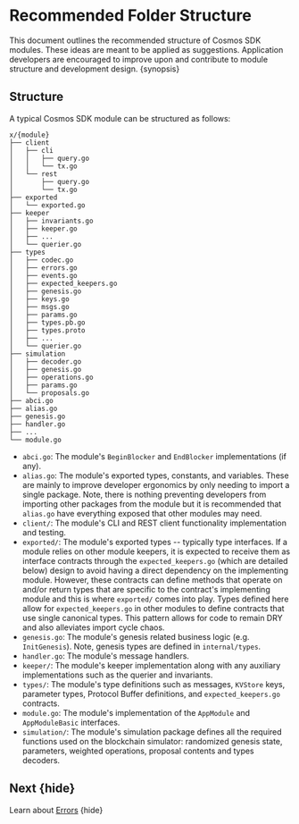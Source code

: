 <!--
order: 12
-->

# Recommended Folder Structure

This document outlines the recommended structure of Cosmos SDK modules. These ideas are meant to be applied as suggestions. Application developers are encouraged to improve upon and contribute to module structure and development design. {synopsis}

## Structure

A typical Cosmos SDK module can be structured as follows:

```shell
x/{module}
├── client
│   ├── cli
│   │   ├── query.go
│   │   └── tx.go
│   └── rest
│       ├── query.go
│       └── tx.go
├── exported
│   └── exported.go
├── keeper
│   ├── invariants.go
│   ├── keeper.go
│   ├── ...
│   └── querier.go
├── types
│   ├── codec.go
│   ├── errors.go
│   ├── events.go
│   ├── expected_keepers.go
│   ├── genesis.go
│   ├── keys.go
│   ├── msgs.go
│   ├── params.go
│   ├── types.pb.go
│   ├── types.proto
│   ├── ...
│   └── querier.go
├── simulation
│   ├── decoder.go
│   ├── genesis.go
│   ├── operations.go
│   ├── params.go
│   └── proposals.go
├── abci.go
├── alias.go
├── genesis.go
├── handler.go
├── ...
└── module.go
```

- `abci.go`: The module's `BeginBlocker` and `EndBlocker` implementations (if any).
- `alias.go`: The module's exported types, constants, and variables. These are mainly to improve developer ergonomics by only needing to import a single package. Note, there is nothing preventing developers from importing other packages from the module but it is recommended that `alias.go` have everything exposed that other modules may need.
- `client/`: The module's CLI and REST client functionality implementation and testing.
- `exported/`: The module's exported types -- typically type interfaces. If a module relies on other module keepers, it is expected to receive them as interface contracts through the `expected_keepers.go` (which are detailed below) design to avoid having a direct dependency on the implementing module. However, these contracts can define methods that operate on and/or return types that are specific to the contract's implementing module and this is where `exported/` comes into play. Types defined here allow for `expected_keepers.go` in other modules to define contracts that use single canonical types. This pattern allows for code to remain DRY and also alleviates import cycle chaos.
- `genesis.go`: The module's genesis related business logic (e.g. `InitGenesis`). Note, genesis types are defined in `internal/types`.
- `handler.go`: The module's message handlers.
- `keeper/`: The module's keeper implementation along with any auxiliary implementations such as the querier and invariants.
- `types/`: The module's type definitions such as messages, `KVStore` keys, parameter types, Protocol Buffer definitions, and `expected_keepers.go` contracts.
- `module.go`: The module's implementation of the `AppModule` and `AppModuleBasic` interfaces.
- `simulation/`: The module's simulation package defines all the required functions used on the blockchain simulator: randomized genesis state, parameters, weighted operations, proposal contents and types decoders.

## Next {hide}

Learn about [Errors](./errors.md) {hide}
